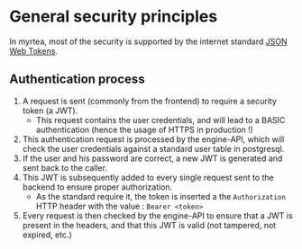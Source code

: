 # General security principles

In myrtea, most of the security is supported by the internet standard [JSON Web Tokens](https://jwt.io/).

## Authentication process

1. A request is sent (commonly from the frontend) to require a security token (a JWT).
    * This request contains the user credentials, and will lead to a BASIC authentication (hence the usage of HTTPS in production !)
2. This authentication request is processed by the engine-API, which will check the user credentials against a standard user table in postgresql.
3. If the user and his password are correct, a new JWT is generated and sent back to the caller.
4. This JWT is subsequently added to every single request sent to the backend to ensure proper authorization.
    * As the standard require it, the token is inserted a the `Authorization` HTTP header with the value : `Bearer <token>`
5. Every request is then checked by the engine-API to ensure that a JWT is present in the headers, and that this JWT is valid (not tampered, not expired, etc.)
